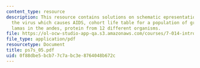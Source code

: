 ```yaml
---
content_type: resource
description: This resource contains solutions on schematic epresentation of an antibody,
  the virus which causes AIDS, cohort life table for a population of gray squirrels,
  lamas in the andes, protein from 12 different organisms.
file: https://ol-ocw-studio-app-qa.s3.amazonaws.com/courses/7-014-introductory-biology-spring-2005/0f88dbe5bcb77c7abc3e8764048b672c_ps7s_05.pdf
file_type: application/pdf
resourcetype: Document
title: ps7s_05.pdf
uid: 0f88dbe5-bcb7-7c7a-bc3e-8764048b672c
---
```

